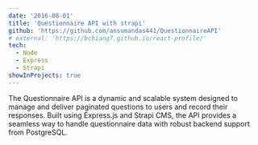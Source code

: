 ```yaml
---
date: '2016-08-01'
title: 'Questionnaire API with strapi'
github: 'https://github.com/ansumandas441/QuestionnaireAPI'
# external: 'https://bchiang7.github.io/react-profile/'
tech:
  - Node
  - Express
  - Strapi
showInProjects: true
---
```


The Questionnaire API is a dynamic and scalable system designed to manage and deliver paginated questions to users and record their responses. Built using Express.js and Strapi CMS, the API provides a seamless way to handle questionnaire data with robust backend support from PostgreSQL.
